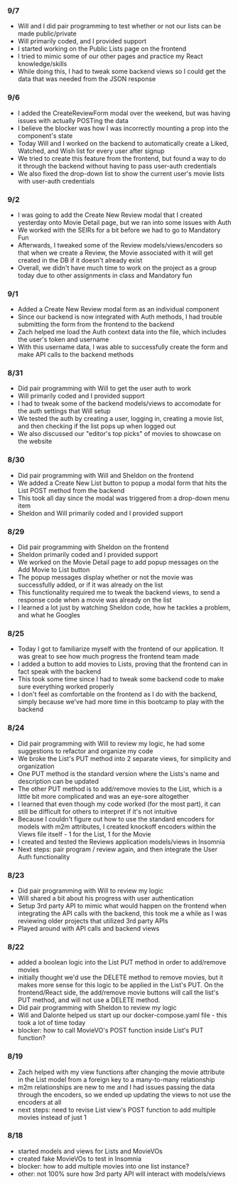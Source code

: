 ### 9/7
- Will and I did pair programming to test whether or not our lists can be made public/private
- Will primarily coded, and I provided support
- I started working on the Public Lists page on the frontend
- I tried to mimic some of our other pages and practice my React knowledge/skills
- While doing this, I had to tweak some backend views so I could get the data that was needed from the JSON response
### 9/6
- I added the CreateReviewForm modal over the weekend, but was having issues with actually POSTing the data
- I believe the blocker was how I was incorrectly mounting a prop into the component's state
- Today Will and I worked on the backend to automatically create a Liked, Watched, and Wish list for every user after signup
- We tried to create this feature from the frontend, but found a way to do it through the backend without having to pass user-auth credentials
- We also fixed the drop-down list to show the current user's movie lists with user-auth credentials
### 9/2
- I was going to add the Create New Review modal that I created yesterday onto Movie Detail page, but we ran into some issues with Auth
- We worked with the SEIRs for a bit before we had to go to Mandatory Fun
- Afterwards, I tweaked some of the Review models/views/encoders so that when we create a Review, the Movie associated with it will get created in the DB if it doesn't already exist
- Overall, we didn't have much time to work on the project as a group today due to other assignments in class and Mandatory fun
### 9/1
- Added a Create New Review modal form as an individual component
- Since our backend is now integrated with Auth methods, I had trouble submitting the form from the frontend to the backend
- Zach helped me load the Auth context data into the file, which includes the user's token and username
- With this username data, I was able to successfully create the form and make API calls to the backend methods
### 8/31
- Did pair programming with Will to get the user auth to work
- Will primarily coded and I provided support
- I had to tweak some of the backend models/views to accomodate for the auth settings that Will setup
- We tested the auth by creating a user, logging in, creating a movie list, and then checking if the list pops up when logged out
- We also discussed our "editor's top picks" of movies to showcase on the website
### 8/30
- Did pair programming with Will and Sheldon on the frontend
- We added a Create New List button to popup a modal form that hits the List POST method from the backend
- This took all day since the modal was triggered from a drop-down menu item
- Sheldon and Will primarily coded and I provided support
### 8/29
- Did pair programming with Sheldon on the frontend
- Sheldon primarily coded and I provided support
- We worked on the Movie Detail page to add popup messages on the Add Movie to List button
- The popup messages display whether or not the movie was successfully added, or if it was already on the list
- This functionality required me to tweak the backend views, to send a response code when a movie was already on the list
- I learned a lot just by watching Sheldon code, how he tackles a problem, and what he Googles
### 8/25
- Today I got to familiarize myself with the frontend of our application. It was great to see how much progress the frontend team made
- I added a button to add movies to Lists, proving that the frontend can in fact speak with the backend
- This took some time since I had to tweak some backend code to make sure everything worked properly
- I don't feel as comfortable on the frontend as I do with the backend, simply because we've had more time in this bootcamp to play with the backend
### 8/24
- Did pair programming with Will to review my logic, he had some suggestions to refactor and organize my code
- We broke the List's PUT method into 2 separate views, for simplicity and organization
- One PUT method is the standard version where the Lists's name and description can be updated
- The other PUT method is to add/remove movies to the List, which is a little bit more complicated and was an eye-sore altogether
- I learned that even though my code worked (for the most part), it can still be difficult for others to interpret if it's not intuitive
- Because I couldn't figure out how to use the standard encoders for models with m2m attributes, I created knockoff encoders within the Views file itself - 1 for the List, 1 for the Movie
- I created and tested the Reviews application models/views in Insomnia
- Next steps: pair program / review again, and then integrate the User Auth functionality
### 8/23
- Did pair programming with Will to review my logic
- Will shared a bit about his progress with user authentication
- Setup 3rd party API to mimic what would happen on the frontend when integrating the API calls with the backend, this took me a while as I was reviewing older projects that utilized 3rd party APIs
- Played around with API calls and backend views
### 8/22
 - added a boolean logic into the List PUT method in order to add/remove movies
 - initially thought we'd use the DELETE method to remove movies, but it makes more sense for this logic to be applied in the List's PUT. On the frontend/React side, the add/remove movie buttons will call the list's PUT method, and will not use a DELETE method.
 - Did pair programming with Sheldon to review my logic
 - Will and Dalonte helped us start up our docker-compose.yaml file - this took a lot of time today
 - blocker: how to call MovieVO's POST function inside List's PUT function?
### 8/19
 - Zach helped with my view functions after changing the movie attribute in the List model from a foreign key to a many-to-many relationship
 - m2m relationships are new to me and I had issues passing the data through the encoders, so we ended up updating the views to not use the encoders at all
 - next steps: need to revise List view's POST function to add multiple movies instead of just 1
### 8/18
 - started models and views for Lists and MovieVOs
 - created fake MovieVOs to test in Insomnia
 - blocker: how to add multiple movies into one list instance?
 - other: not 100% sure how 3rd party API will interact with models/views